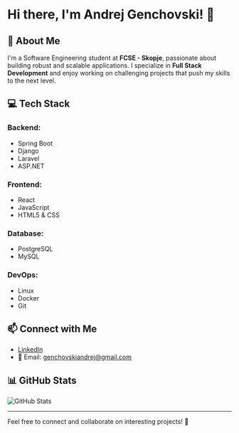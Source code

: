 # Hi there, I'm Andrej Genchovski! 👋

## 🚀 About Me
I'm a Software Engineering student at **FCSE - Skopje**, passionate about building robust and scalable applications. I specialize in **Full Stack Development** and enjoy working on challenging projects that push my skills to the next level.

## 💻 Tech Stack
### Backend:
- Spring Boot
- Django
- Laravel
- ASP.NET

### Frontend:
- React
- JavaScript
- HTML5 & CSS

### Database:
- PostgreSQL
- MySQL

### DevOps:
- Linux
- Docker
- Git

## 📫 Connect with Me
- [LinkedIn](https://www.linkedin.com/in/andrej-genchovski-334392272/)
- 📧 Email: genchovskiandrej@gmail.com

## 📊 GitHub Stats
![GitHub Stats](https://github-readme-stats.vercel.app/api?username=Genchovski2708&show_icons=true&theme=radical)

---
Feel free to connect and collaborate on interesting projects! 🚀


